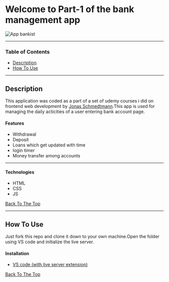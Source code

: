 # Welcome to Part-1 of the bank management app

![App bankist](https://user-images.githubusercontent.com/85004364/125190300-07291900-e25a-11eb-81f2-bdd52efe479e.png)

---

### Table of Contents


- [Description](#description)
- [How To Use](#how-to-use)

---

## Description
This application was coded as a part of a set of udemy courses i did on frontend web development by [Jonas Schmedtmann](https://www.udemy.com/user/jonasschmedtmann/).This app is used for managing the daily acticities of a user entering bank account page.

#### Features
- Withdrawal
- Deposit
- Loans which get updated with time
- login timer
- Money transfer among accounts

---

#### Technologies

- HTML
- CSS
- JS

[Back To The Top](#Welcome-to-Part-1-of-the-bank-management-app)

---

## How To Use
Just fork this repo and clone it down to your own machine.Open the folder using VS code and initialize the live server.

#### Installation
- [VS code (with live server extension)](https://marketplace.visualstudio.com/items?itemName=ritwickdey.LiveServer)

[Back To The Top](#Welcome-to-Part-1-of-the-bank-management-app)
